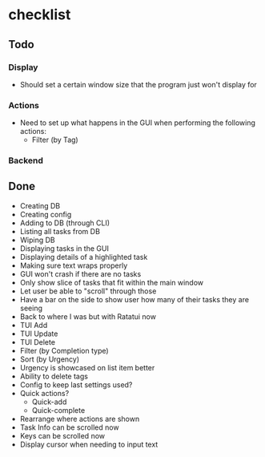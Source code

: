 # checklist

## Todo

### Display
* Should set a certain window size that the program just won't display for

### Actions
* Need to set up what happens in the GUI when performing the following actions: 
  * Filter (by Tag)

### Backend

## Done

* Creating DB
* Creating config
* Adding to DB (through CLI)
* Listing all tasks from DB
* Wiping DB
* Displaying tasks in the GUI
* Displaying details of a highlighted task
* Making sure text wraps properly
* GUI won't crash if there are no tasks
* Only show slice of tasks that fit within the main window
* Let user be able to "scroll" through those
* Have a bar on the side to show user how many of their tasks they are seeing
* Back to where I was but with Ratatui now
* TUI Add
* TUI Update
* TUI Delete
* Filter (by Completion type)
* Sort (by Urgency)
* Urgency is showcased on list item better
* Ability to delete tags
* Config to keep last settings used?
* Quick actions?
  * Quick-add
  * Quick-complete
* Rearrange where actions are shown
* Task Info can be scrolled now
* Keys can be scrolled now
* Display cursor when needing to input text
